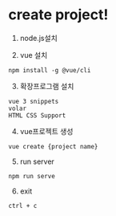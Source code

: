 # create project!

1. node.js설치

2. vue 설치
```
npm install -g @vue/cli
```

3. 확장프로그램 설치
```
vue 3 snippets
volar
HTML CSS Support
```

4. vue프로젝트 생성
```
vue create {project name}
```

5. run server
```
npm run serve
```

6. exit
```
ctrl + c
```